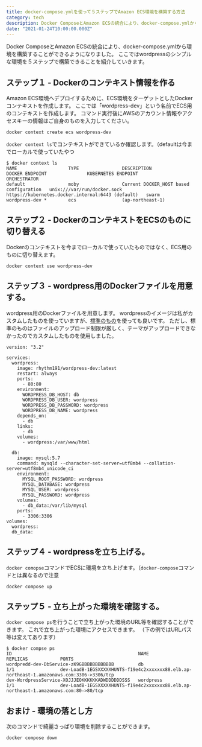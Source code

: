 ```yaml
---
title: docker-compose.ymlを使って５ステップでAmazon ECS環境を構築する方法
category: tech
description: Docker ComposeとAmazon ECSの統合により、docker-compose.ymlから環境を構築することができるようになりました。この機能を使って５ステップでwordpressの環境を構築していきます。
date: "2021-01-24T10:00:00.000Z"
---
```


Docker ComposeとAmazon ECSの統合により、docker-compose.ymlから環境を構築することができるようになりました。
ここではwordpressのシンプルな環境を５ステップで構築できることを紹介していきます。


## ステップ１ - Dockerのコンテキスト情報を作る

Amazon ECS環境へデプロイするために、ECS環境をターゲットとしたDockerコンテキストを作成します。
ここでは「wordpress-dev」という名前でECS用のコンテキストを作成します。
コマンド実行後にAWSのアカウント情報やアクセスキーの情報はご自身のものを入力してください。

```
docker context create ecs wordpress-dev
```

`docker context ls`でコンテキストができているか確認します。（defaultは今までローカルで使っていたやつ

```
$ docker context ls
NAME                   TYPE                DESCRIPTION                               DOCKER ENDPOINT               KUBERNETES ENDPOINT                                 ORCHESTRATOR
default                moby                Current DOCKER_HOST based configuration   unix:///var/run/docker.sock   https://kubernetes.docker.internal:6443 (default)   swarm
wordpress-dev *        ecs                 (ap-northeast-1)
```

## ステップ２ - DockerのコンテキストをECSのものに切り替える

Dockerのコンテキストを今までローカルで使っていたものではなく、ECS用のものに切り替えます。

```
docker context use wordpress-dev
```


## ステップ３ - wordpress用のDockerファイルを用意する。

wordpress用のDockerファイルを用意します。
wordpressのイメージは私がカスタムしたものを使っていますが、[標準のもの](https://hub.docker.com/_/wordpress)を使っても良いです。
ただし、標準のものはファイルのアップロード制限が厳しく、テーマがアップロードできなかったのでカスタムしたものを使用しました。

```
version: "3.2"

services:
  wordpress:
    image: rhythm191/wordpress-dev:latest
    restart: always
    ports:
      - 80:80
    environment:
      WORDPRESS_DB_HOST: db
      WORDPRESS_DB_USER: wordpress
      WORDPRESS_DB_PASSWORD: wordpress
      WORDPRESS_DB_NAME: wordpress
    depends_on:
      - db
    links:
      - db
    volumes:
      - wordpress:/var/www/html

  db:
    image: mysql:5.7
    command: mysqld --character-set-server=utf8mb4 --collation-server=utf8mb4_unicode_ci
    environment:
      MYSQL_ROOT_PASSWORD: wordpress
      MYSQL_DATABASE: wordpress
      MYSQL_USER: wordpress
      MYSQL_PASSWORD: wordpress
    volumes:
      - db_data:/var/lib/mysql
    ports:
      - 3306:3306
volumes:
  wordpress:
  db_data:
```


## ステップ４ - wordpressを立ち上げる。

`docker comopse`コマンドでECSに環境を立ち上げます。（`docker-compose`コマンドとは異なるので注意

```
docker compose up
```


## ステップ５ - 立ち上がった環境を確認する。

`docker compose ps`を行うことで立ち上がった環境のURL等を確認することができます。
これで立ち上がった環境にアクセスできます。
（下の例ではURLパス等は変えてあります）

```
$ docker compse ps
ID                                               NAME                REPLICAS            PORTS
wordpredd-dev-DbService-zK9GBBBBBBBBBBBB         db                  1/1                 dev-LoadB-1EGSXXXXXHUNTS-f19e4c2xxxxxxx88.elb.ap-northeast-1.amazonaws.com:3306->3306/tcp
dev-WordpressService-XOJJJEOKKKKKKADWDDDDDDSSS   wordpress           1/1                 dev-LoadB-1EGSXXXXXHUNTS-f19e4c2xxxxxxx88.elb.ap-northeast-1.amazonaws.com:80->80/tcp
```


## おまけ - 環境の落とし方

次のコマンドで綺麗さっぱり環境を削除することができます。

```
docker compose down
```
